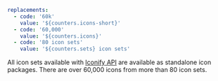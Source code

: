 ```yaml
replacements:
  - code: '60k'
    value: '${counters.icons-short}'
  - code: '60,000'
    value: '${counters.icons}'
  - code: '80 icon sets'
    value: '${counters.sets} icon sets'
```

All icon sets available with [Iconify API](/docs/api/index.md) are available as standalone icon packages. There are over 60,000 icons from more than 80 icon sets.
